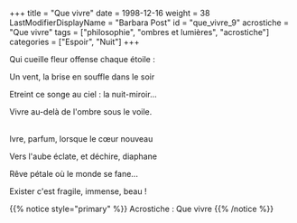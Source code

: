 +++
title = "Que vivre"
date = 1998-12-16
weight = 38
LastModifierDisplayName = "Barbara Post"
id = "que_vivre_9"
acrostiche = "Que vivre"
tags = ["philosophie", "ombres et lumières", "acrostiche"]
categories = ["Espoir", "Nuit"]
+++

Qui cueille fleur offense chaque étoile :

Un vent, la brise en souffle dans le soir

Etreint ce songe au ciel : la nuit-miroir...

Vivre au-delà de l'ombre sous le voile.

 \
Ivre, parfum, lorsque le cœur nouveau

Vers l'aube éclate, et déchire, diaphane

Rêve pétale où le monde se fane...

Exister c'est fragile, immense, beau !

{{% notice style="primary" %}}
Acrostiche : Que vivre
{{% /notice %}}
